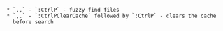     * `,,` - `:CtrlP` - fuzzy find files
    * `,.` - `:CtrlPClearCache` followed by `:CtrlP` - clears the cache
      before search
